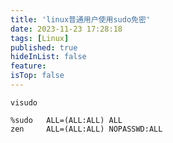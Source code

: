 ```yaml
---
title: 'linux普通用户使用sudo免密'
date: 2023-11-23 17:28:18
tags: [Linux]
published: true
hideInList: false
feature: 
isTop: false
---
```

`visudo`

```bash# Allow members of group sudo to execute any command
%sudo   ALL=(ALL:ALL) ALL
zen     ALL=(ALL:ALL) NOPASSWD:ALL
```